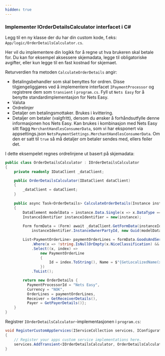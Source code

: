 ```yaml
---
hidden: true
---
```


### Implementer IOrderDetailsCalculator interfacet i C#

Legg til en ny klasse der du har din custom kode, f.eks:  `App/logic/OrderDetailsCalculator.cs`.

Her vil du implementere din logikk for å regne ut hva brukeren skal betale for.
Du kan for eksempel aksessere skjemadata, legge til obligatoriske avgifter, eller kun legge til en fast kostnad for skjemaet. 

Returverdien fra metoden `CalculateOrderDetails` angir: 
- Betalingsbehandler som skal benyttes for ordren. Disse tilgjengeliggjøres ved å implementere interfacet `IPaymentProcessor` og registrere dem som `transient` i `program.cs`. Fyll ut `Nets Easy` for å benytte standardimplementasjon for Nets Easy.
- Valuta
- Ordrelinjer
- Detaljer om betalingsmottaker. Brukes i kvittering.
- Detaljer om betaler (valgfritt), dersom du ønsker å forhåndsutfylle denne informasjonen hos Nets Easy. Kan brukes i kombinasjon med Nets Easy sitt flagg `MerchantHandlesConsumerData`, som vi har eksponert via appsettings.json `NetsPaymentSettings.MerchantHandlesConsumerData`. Om den er satt til `true` så må detaljer om betaler sendes med, ellers feiler det.

I dette eksempelet regnes ordrelinjene ut basert på skjemadata:

```c#
public class OrderDetailsCalculator : IOrderDetailsCalculator
{
    private readonly IDataClient _dataClient;

    public OrderDetailsCalculator(IDataClient dataClient)
    {
        _dataClient = dataClient;
    }
    
    public async Task<OrderDetails> CalculateOrderDetails(Instance instance, string? language)
    {
        DataElement modelData = instance.Data.Single(x => x.DataType == "model");
        InstanceIdentifier instanceIdentifier = new(instance);
        
        Form formData = (Form) await _dataClient.GetFormData(instanceIdentifier.InstanceGuid, typeof(Form), instance.Org, instance.AppId,
            instanceIdentifier.InstanceOwnerPartyId, new Guid(modelData.Id));

        List<PaymentOrderLine> paymentOrderLines = formData.GoodsAndServicesProperties.Inventory.InventoryProperties
            .Where(x => !string.IsNullOrEmpty(x.NiceClassification) && !string.IsNullOrEmpty(x.GoodsAndServices))
            .Select((x, index) =>
                new PaymentOrderLine
                {
                    Id = index.ToString(), Name = $"{GetLocalizedName(x.Id, language)}", PriceExVat = GetPriceForInventoryItem(x), Quantity = 1, VatPercent = 0M
                })
            .ToList();

        return new OrderDetails { 
          PaymentProcessorId = "Nets Easy", 
          Currency = "NOK", 
          OrderLines = paymentOrderLines, 
          Receiver = GetReceiverDetails(),
          Payer = GetPayerDetails()};
    }
}
```

Registrer `IOrderDetailsCalculator`-implementasjonen i `program.cs`:
```c#
void RegisterCustomAppServices(IServiceCollection services, IConfiguration config, IWebHostEnvironment env)
{
    // Register your apps custom service implementations here.
    services.AddTransient<IOrderDetailsCalculator, OrderDetailsCalculator>(); 
}
```